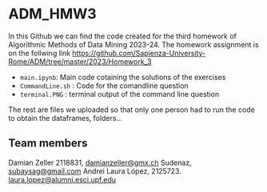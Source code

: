 # ADM_HMW3

In this Github we can find the code created for the third homework of Algorithmic Methods of Data Mining 2023-24. The homework assignment is on the follwing link
https://github.com/Sapienza-University-Rome/ADM/tree/master/2023/Homework_3

* `main.ipynb`: Main code cotaining the solutions of the exercises
* `CommandLine.sh` : Code for the comandline question
* `terminal.PNG` : terminal output of the command line question
  
The rest are files we uploaded so that only one person had to run the code to obtain the dataframes, folders...

## Team members
Damian Zeller 2118831, damianzeller@gmx.ch
Sudenaz, subaysag@gmail.com
Andrei 
Laura López, 2125723. laura.lopez@alumni.esci.upf.edu

